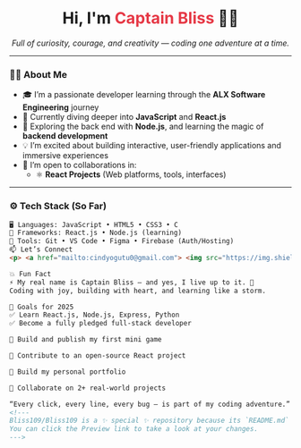 <h1 align="center">Hi, I'm <span style="color:#e63946;">Captain Bliss</span> 👩‍💻</h1>
<p align="center">
  <em>Full of curiosity, courage, and creativity — coding one adventure at a time.</em>
</p>

---

### 👩‍💻 About Me

- 🎓 I’m a passionate developer learning through the **ALX Software Engineering** journey  
- 👀 Currently diving deeper into **JavaScript** and **React.js**  
- 🌱 Exploring the back end with **Node.js**, and learning the magic of **backend development**  
- 💡 I’m excited about building interactive, user-friendly applications and immersive experiences  
- 🔗 I’m open to collaborations in:
  - ⚛️ **React Projects** (Web platforms, tools, interfaces)

---

### ⚙️ Tech Stack (So Far)

```html
🖥️ Languages: JavaScript • HTML5 • CSS3 • C  
🧩 Frameworks: React.js • Node.js (learning)  
🧰 Tools: Git • VS Code • Figma • Firebase (Auth/Hosting)
📫 Let’s Connect
<p> <a href="mailto:cindyogutu0@gmail.com"> <img src="https://img.shields.io/badge/Email-cindyogutu0@gmail.com-red?style=flat-square&logo=gmail" alt="Email Badge"/> </a> <a href="https://www.linkedin.com/in/cindy-ogutu-2296342b1/"> <img src="https://img.shields.io/badge/LinkedIn-Cindy%20Ogutu-blue?style=flat-square&logo=linkedin" alt="LinkedIn Badge"/> </a> <a href="https://github.com/Bliss109"> <img src="https://img.shields.io/badge/GitHub-Bliss109-black?style=flat-square&logo=github" alt="GitHub Badge"/> </a> </p>

💥 Fun Fact
⚡ My real name is Captain Bliss — and yes, I live up to it. 💃
Coding with joy, building with heart, and learning like a storm.

🌟 Goals for 2025
✅ Learn React.js, Node.js, Express, Python
✅ Become a fully pledged full-stack developer

🚧 Build and publish my first mini game

🚧 Contribute to an open-source React project

🚧 Build my personal portfolio

🚧 Collaborate on 2+ real-world projects

“Every click, every line, every bug — is part of my coding adventure.” 🚀
<!---
Bliss109/Bliss109 is a ✨ special ✨ repository because its `README.md` (this file) appears on your GitHub profile.
You can click the Preview link to take a look at your changes.
--->
